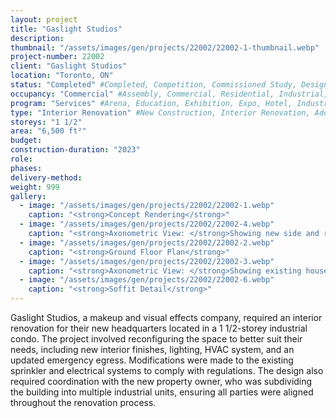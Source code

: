 ```yaml
---
layout: project 
title: "Gaslight Studios"
description: 
thumbnail: "/assets/images/gen/projects/22002/22002-1-thumbnail.webp"
project-number: 22002
client: "Gaslight Studios"
location: "Toronto, ON"
status: "Completed" #Completed, Competition, Commissioned Study, Design Development, Construction, Demolished, Study
occupancy: "Commercial" #Assembly, Commercial, Residential, Industrial, Institutional  
program: "Services" #Arena, Education, Exhibition, Expo, Hotel, Industrial, Industry, Infrastructure, Landscape, Leisure, Library, Masterplan, Mixed Use, Museum/Gallery, Office, Parking, Publicspace, Religion, Research, Residential, Restaurant/Bar, Retail, Scenography, Services, Theatre
type: "Interior Renovation" #New Construction, Interior Renovation, Addition, Adaptive Reuse
storeys: "1 1/2"
area: "6,500 ft²"
budget: 
construction-duration: "2023"
role: 
phases: 
delivery-method: 
weight: 999
gallery:
  - image: "/assets/images/gen/projects/22002/22002-1.webp"
    caption: "<strong>Concept Rendering</strong>"
  - image: "/assets/images/gen/projects/22002/22002-4.webp"
    caption: "<strong>Axonometric View: </strong>Showing new side and rear additions with flat roof and carport built around existing house."
  - image: "/assets/images/gen/projects/22002/22002-2.webp"
    caption: "<strong>Ground Floor Plan</strong>"
  - image: "/assets/images/gen/projects/22002/22002-3.webp"
    caption: "<strong>Axonometric View: </strong>Showing existing house with hip roof."
  - image: "/assets/images/gen/projects/22002/22002-6.webp"
    caption: "<strong>Soffit Detail</strong>"
---
```

Gaslight Studios, a makeup and visual effects company, required an interior renovation for their new headquarters located in a 1 1/2-storey industrial condo. The project involved reconfiguring the space to better suit their needs, including new interior finishes, lighting, HVAC system, and an updated emergency egress. Modifications were made to the existing sprinkler and electrical systems to comply with regulations. The design also required coordination with the new property owner, who was subdividing the building into multiple industrial units, ensuring all parties were aligned throughout the renovation process.
